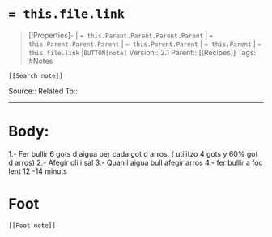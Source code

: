 # `= this.file.link`
>[!Properties]- | `= this.Parent.Parent.Parent.Parent` |  `= this.Parent.Parent.Parent` | `= this.Parent.Parent` | `= this.Parent` | `= this.file.link` |`BUTTON[note]` 
>Version:: 2.1
>Parent:: [[Recipes]]
>Tags: #Notes
```meta-bind-embed
[[Search note]]
```
Source::
Related To::
***
# Body:
1.- Fer bullir 6 gots d aigua per cada got d arros. ( utilitzo 4 gots y 60% got d arros)
2.- Afegir oli i sal
3.- Quan l aigua bull afegir arros 
4.- fer bullir a foc lent 12 -14 minuts











# Foot
```meta-bind-embed
[[Foot note]]
``` 